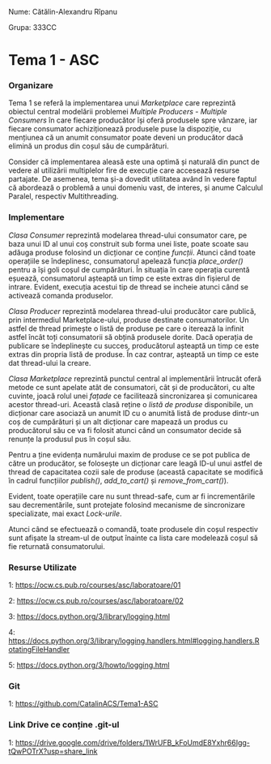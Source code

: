 Nume: Cătălin-Alexandru Rîpanu

Grupa: 333CC

# Tema 1 - ASC

### Organizare
Tema 1 se referă la implementarea unui *Marketplace* care reprezintă obiectul
central modelării problemei _Multiple Producers - Multiple Consumers_ în care
fiecare producător își oferă produsele spre vânzare, iar fiecare consumator
achiziționează produsele puse la dispoziție, cu mențiunea că un anumit
consumator poate deveni un producător dacă elimină un produs din coșul
său de cumpărături.

Consider că implementarea aleasă este una optimă și naturală din punct de vedere
al utilizării multiplelor fire de execuție care accesează resurse partajate. De
asemenea, tema și-a dovedit utilitatea având în vedere faptul că abordează o
problemă a unui domeniu vast, de interes, și anume Calculul Paralel, respectiv
Multithreading.

### Implementare
*Clasa Consumer* reprezintă modelarea thread-ului consumator care, pe baza unui
ID al unui coș construit sub forma unei liste, poate scoate sau adăuga produse
folosind un dicționar ce conține _funcții_. Atunci când toate operațiile se
îndeplinesc, consumatorul apelează funcția *place_order()* pentru a își goli coșul
de cumpărături. În situația în care operația curentă eșuează, consumatorul
așteaptă un timp ce este extras din fișierul de intrare. Evident, execuția acestui
tip de thread se incheie atunci când se activează comanda produselor.

*Clasa Producer* reprezintă modelarea thread-ului producător care publică, prin
intermediul Marketplace-ului, produse destinate consumatorilor. Un astfel de
thread primește o listă de produse pe care o iterează la infinit astfel încât
toți consumatorii să obțină produsele dorite. Dacă operația de publicare se
îndeplinește cu succes, producătorul așteaptă un timp ce este extras din propria 
listă de produse. În caz contrar, așteaptă un timp ce este dat thread-ului la
creare.

*Clasa Marketplace* reprezintă punctul central al implementării întrucât oferă
metode ce sunt apelate atât de consumatori, cât și de producători, cu alte
cuvinte, joacă rolul unei *fațade* ce facilitează sincronizarea și comunicarea
acestor thread-uri. Această clasă reține o *listă de produse* disponibile, un
dicționar care asociază un anumit ID cu o anumită listă de produse dintr-un
coș de cumpărături și un alt dicționar care mapează un produs cu producătorul
său ce va fi folosit atunci când un consumator decide să renunțe la produsul
pus în coșul său.

Pentru a ține evidența numărului maxim de produse ce se pot publica de către
un producător, se folosește un dicționar care leagă ID-ul unui astfel de thread
de capacitatea cozii sale de produse (această capacitate se modifică în cadrul
funcțiilor *publish()*, *add_to_cart()* și *remove_from_cart()*).

Evident, toate operațiile care nu sunt thread-safe, cum ar fi incrementările sau
decrementările, sunt protejate folosind mecanisme de sincronizare specializate,
mai exact *Lock-urile*.

Atunci când se efectuează o comandă, toate produsele din coșul respectiv sunt
afișate la stream-ul de output înainte ca lista care modelează coșul să fie 
returnată consumatorului.

### Resurse Utilizate
1: https://ocw.cs.pub.ro/courses/asc/laboratoare/01

2: https://ocw.cs.pub.ro/courses/asc/laboratoare/02

3: https://docs.python.org/3/library/logging.html

4: https://docs.python.org/3/library/logging.handlers.html#logging.handlers.RotatingFileHandler

5: https://docs.python.org/3/howto/logging.html

### Git
1: https://github.com/CatalinACS/Tema1-ASC

### Link Drive ce conține .git-ul
1: https://drive.google.com/drive/folders/1WrUFB_kFoUmdE8Yxhr66Igg-tQwPOTrX?usp=share_link
